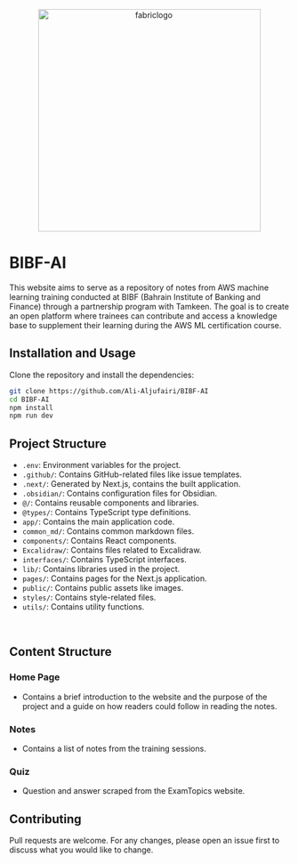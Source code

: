 

<div align="center">

<img src=".github/images/logo.gif" alt="fabriclogo" width="400" height="400"/>

<!-- Make somthing to fancy to link to the website -->

    
</div>

# BIBF-AI


This website aims to serve as a repository of notes from AWS machine learning training conducted at BIBF (Bahrain Institute of Banking and Finance) through a partnership program with Tamkeen. 
The goal is to create an open platform where trainees can contribute and access a knowledge base to supplement their learning during the AWS ML certification course.


## Installation and Usage

Clone the repository and install the dependencies:

```sh
git clone https://github.com/Ali-Aljufairi/BIBF-AI
cd BIBF-AI
npm install
npm run dev
```




## Project Structure

- `.env`: Environment variables for the project.
- `.github/`: Contains GitHub-related files like issue templates.
- `.next/`: Generated by Next.js, contains the built application.
- `.obsidian/`: Contains configuration files for Obsidian.
- `@/`: Contains reusable components and libraries.
- `@types/`: Contains TypeScript type definitions.
- `app/`: Contains the main application code.
- `common_md/`: Contains common markdown files.
- `components/`: Contains React components.
- `Excalidraw/`: Contains files related to Excalidraw.
- `interfaces/`: Contains TypeScript interfaces.
- `lib/`: Contains libraries used in the project.
- `pages/`: Contains pages for the Next.js application.
- `public/`: Contains public assets like images.
- `styles/`: Contains style-related files.
- `utils/`: Contains utility functions.

<br/>

## Content Structure

### Home Page 
- Contains a brief introduction to the website and the purpose of the project and a guide on how readers could follow in reading the notes.


### Notes

- Contains a list of notes from the training sessions. 


### Quiz 

- Question and answer scraped from the ExamTopics website.


## Contributing

Pull requests are welcome. For any changes, please open an issue first to discuss what you would like to change.
